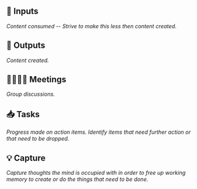 
## 🍗 Inputs
*Content consumed -- Strive to make this less then content created.*

## 💩 Outputs
*Content created.*

## 🧛‍♂🧛‍♀ Meetings
*Group discussions.*

## 📥 Tasks
*Progress made on action items. Identify items that need further action or that need to be dropped.*

## 💡 Capture
*Capture thoughts the mind is occupied with in order to free up working memory to create or do the things that need to be done.*
